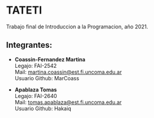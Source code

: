# TATETI
Trabajo final de Introduccion a la Programacion, año 2021.

## Integrantes: 

- **Coassin-Fernandez Martina**  
Legajo: FAI-2542  
Mail: martina.coassin@est.fi.uncoma.edu.ar  
Usuario Github: MarCoass

- **Apablaza Tomas**  
Legajo: FAI-2640  
Mail: tomas.apablaza@est.fi.uncoma.edu.ar  
Usuario Github: Hakaiq


